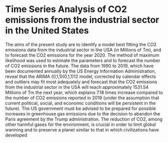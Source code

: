 # Time Series Analysis of CO2 emissions from the industrial sector in the United States

The aims of the present study are to identify a model best fitting the CO2 emissions data from the industrial sector in the USA (in Millions of Tm), and to forecast the CO2 emissions for the year 2020. The method of maximum likelihood was used to estimate the parameters and to forecast the number of CO2 emissions in the future. The data from 1990 to 2019, which have been documented annually by the US Energy Information Administration, reveal that the ARIMA (0,1,1)(0,1,1)12 model, corrected by calendar effects and outliers may fit most adequately and forecast that the CO2 emissions from the industrial sector in the USA will reach approximately 1531.54 Millions of Tm the next year, which explains 7.18 times increase compared to the number of CO2 emissions reported in 2019 (under the assumption that current political, social, and economic conditions will be persistent in the future). The US government must be advised to be prepared for possible increases in greenhouse gas emissions due to the decision to abandon the Paris agreement by the Trump administration. The reduction of CO2, among other harmful gases for the environment, is crucial in order to limit global warming and to preserve a planet similar to that in which civilizations have developed
